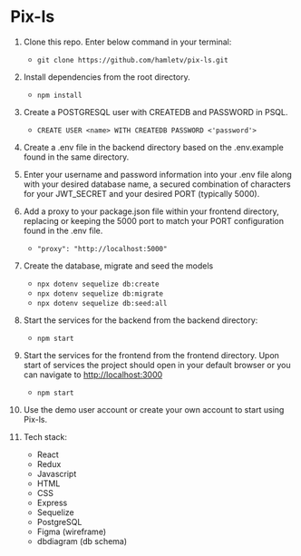 # Pix-ls

1. Clone this repo. Enter below command in your terminal:
    - `git clone https://github.com/hamletv/pix-ls.git`

2. Install dependencies from the root directory.
    - `npm install`

3. Create a POSTGRESQL user with CREATEDB and PASSWORD in PSQL.
    - `CREATE USER <name> WITH CREATEDB PASSWORD <'password'>`

4. Create a .env file in the backend directory based on the .env.example found in the same directory.

5. Enter your username and password information into your .env file along with your desired database name, 
a secured combination of characters for your JWT_SECRET and your desired PORT (typically 5000).

6. Add a proxy to your package.json file within your frontend directory, replacing or keeping the 5000 port
to match your PORT configuration found in the .env file.
    - `"proxy": "http://localhost:5000"`
    
7. Create the database, migrate and seed the models
    - `npx dotenv sequelize db:create`
    - `npx dotenv sequelize db:migrate`
    - `npx dotenv sequelize db:seed:all`
    
8. Start the services for the backend from the backend directory:
    - `npm start`
    
9. Start the services for the frontend from the frontend directory. Upon start of services the project should open in your default browser or you can 
navigate to [http://localhost:3000](http://localhost:3000)
    - `npm start`
    
10. Use the demo user account or create your own account to start using Pix-ls.

11. Tech stack:
    - React
    - Redux
    - Javascript
    - HTML
    - CSS
    - Express
    - Sequelize
    - PostgreSQL
    - Figma (wireframe)
    - dbdiagram (db schema)
